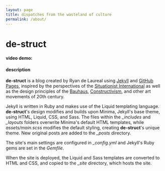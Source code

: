 ```yaml
---
layout: page
title: dispatches from the wasteland of culture
permalink: /about/
---
```


# de-struct

#### video demo:  <URL HERE>

#### description

**de-struct** is a blog created by Ryan de Laureal using [Jekyll](https://jekyllrb.com/) and [GitHub Pages](https://pages.github.com/), inspired by the perspectives of the [Situationist International](https://monoskop.org/Situationist_International) as well as the design principles of the [Bauhaus](https://monoskop.org/Bauhaus), [Constructivism](https://monoskop.org/Constructivism), and other art movements of 20th century.

Jekyll is written in Ruby and makes use of the Liquid templating language. **de-struct**'s design modifies and builds upon Minima, Jekyll's base theme, using HTML, Liquid, CSS, and Sass. The files within the *_includes* and *_layouts* folders overwrite Minima's default HTML templates, while *assets/main.scss* modifies the default styling, creating **de-struct**'s unique theme. New original posts are added to the *_posts* directory.

The site's main settings are configured in *_config.yml* and Jekyll's Ruby gems are set in the *Gemfile*.

When the site is deployed, the Liquid and Sass templates are converted to HTML and CSS, and copied to the *_site* directory, which hosts the site.
